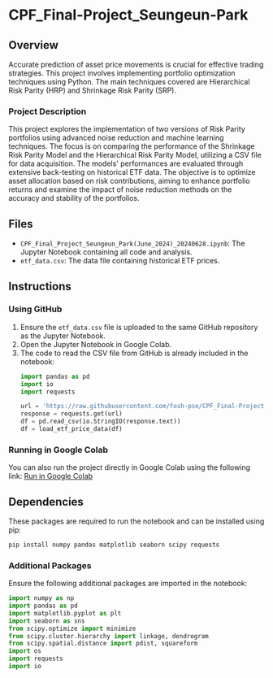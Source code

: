 # CPF_Final-Project_Seungeun-Park

## Overview
Accurate prediction of asset price movements is crucial for effective trading strategies. This project involves implementing portfolio optimization techniques using Python. The main techniques covered are Hierarchical Risk Parity (HRP) and Shrinkage Risk Parity (SRP).

### Project Description
This project explores the implementation of two versions of Risk Parity portfolios using advanced noise reduction and machine learning techniques. The focus is on comparing the performance of the Shrinkage Risk Parity Model and the Hierarchical Risk Parity Model, utilizing a CSV file for data acquisition. The models' performances are evaluated through extensive back-testing on historical ETF data. The objective is to optimize asset allocation based on risk contributions, aiming to enhance portfolio returns and examine the impact of noise reduction methods on the accuracy and stability of the portfolios.

## Files
- `CPF_Final_Project_Seungeun_Park(June_2024)_20240628.ipynb`: The Jupyter Notebook containing all code and analysis.
- `etf_data.csv`: The data file containing historical ETF prices.

## Instructions

### Using GitHub
1. Ensure the `etf_data.csv` file is uploaded to the same GitHub repository as the Jupyter Notebook.
2. Open the Jupyter Notebook in Google Colab.
3. The code to read the CSV file from GitHub is already included in the notebook:
   ```python
   import pandas as pd
   import io
   import requests

   url = 'https://raw.githubusercontent.com/fosh-pse/CPF_Final-Project_Seungeun-Park/main/etf_data.csv'
   response = requests.get(url)
   df = pd.read_csv(io.StringIO(response.text))
   df = load_etf_price_data(df)
   ```

### Running in Google Colab
You can also run the project directly in Google Colab using the following link:
[Run in Google Colab](https://colab.research.google.com/drive/1trekj0sjzcWNIqxPw6X_awDXmudX3CHh#scrollTo=579cc4ac-887a-49aa-9cf1-968cb4dc0055)

## Dependencies
These packages are required to run the notebook and can be installed using pip:
```bash
pip install numpy pandas matplotlib seaborn scipy requests
```

### Additional Packages
Ensure the following additional packages are imported in the notebook:
```python
import numpy as np
import pandas as pd
import matplotlib.pyplot as plt
import seaborn as sns
from scipy.optimize import minimize
from scipy.cluster.hierarchy import linkage, dendrogram
from scipy.spatial.distance import pdist, squareform
import os
import requests
import io
```
